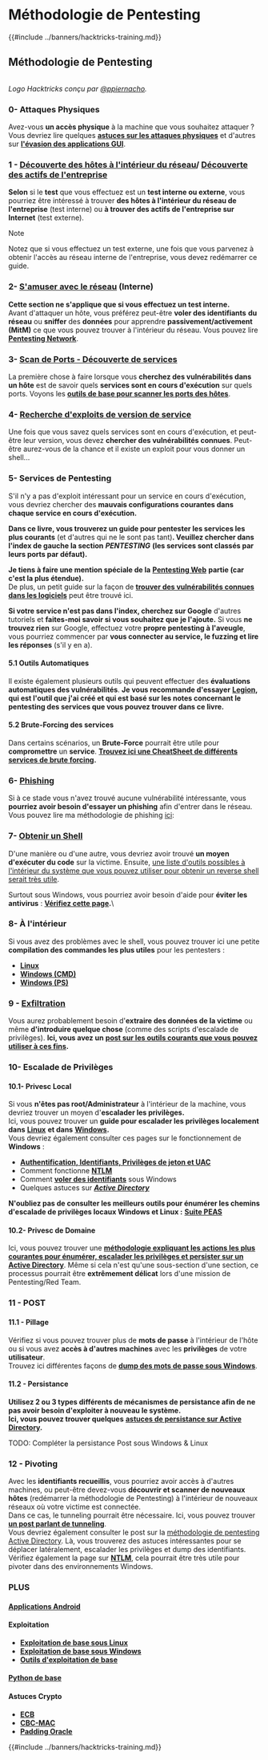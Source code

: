# Méthodologie de Pentesting

{{#include ../banners/hacktricks-training.md}}

## Méthodologie de Pentesting

<figure><img src="../images/HACKTRICKS-logo.svg" alt=""><figcaption></figcaption></figure>

_Logo Hacktricks conçu par_ [_@ppiernacho_](https://www.instagram.com/ppieranacho/)_._

### 0- Attaques Physiques

Avez-vous **un accès physique** à la machine que vous souhaitez attaquer ? Vous devriez lire quelques [**astuces sur les attaques physiques**](../hardware-physical-access/physical-attacks.md) et d'autres sur [**l'évasion des applications GUI**](../hardware-physical-access/escaping-from-gui-applications.md).

### 1 - [Découverte des hôtes à l'intérieur du réseau](pentesting-network/index.html#discovering-hosts)/ [Découverte des actifs de l'entreprise](external-recon-methodology/)

**Selon** si le **test** que vous effectuez est un **test interne ou externe**, vous pourriez être intéressé à trouver **des hôtes à l'intérieur du réseau de l'entreprise** (test interne) ou **à trouver des actifs de l'entreprise sur Internet** (test externe).

> [!NOTE]
> Notez que si vous effectuez un test externe, une fois que vous parvenez à obtenir l'accès au réseau interne de l'entreprise, vous devez redémarrer ce guide.

### **2-** [**S'amuser avec le réseau**](pentesting-network/) **(Interne)**

**Cette section ne s'applique que si vous effectuez un test interne.**\
Avant d'attaquer un hôte, vous préférez peut-être **voler des identifiants** **du réseau** ou **sniffer** des **données** pour apprendre **passivement/activement (MitM)** ce que vous pouvez trouver à l'intérieur du réseau. Vous pouvez lire [**Pentesting Network**](pentesting-network/index.html#sniffing).

### 3- [Scan de Ports - Découverte de services](pentesting-network/index.html#scanning-hosts)

La première chose à faire lorsque vous **cherchez des vulnérabilités dans un hôte** est de savoir quels **services sont en cours d'exécution** sur quels ports. Voyons les [**outils de base pour scanner les ports des hôtes**](pentesting-network/index.html#scanning-hosts).

### **4-** [Recherche d'exploits de version de service](../generic-hacking/search-exploits.md)

Une fois que vous savez quels services sont en cours d'exécution, et peut-être leur version, vous devez **chercher des vulnérabilités connues**. Peut-être aurez-vous de la chance et il existe un exploit pour vous donner un shell...

### **5-** Services de Pentesting

S'il n'y a pas d'exploit intéressant pour un service en cours d'exécution, vous devriez chercher des **mauvais configurations courantes dans chaque service en cours d'exécution.**

**Dans ce livre, vous trouverez un guide pour pentester les services les plus courants** (et d'autres qui ne le sont pas tant)**. Veuillez chercher dans l'index de gauche la section** _**PENTESTING**_ **(les services sont classés par leurs ports par défaut).**

**Je tiens à faire une mention spéciale de la** [**Pentesting Web**](../network-services-pentesting/pentesting-web/) **partie (car c'est la plus étendue).**\
De plus, un petit guide sur la façon de [**trouver des vulnérabilités connues dans les logiciels**](../generic-hacking/search-exploits.md) peut être trouvé ici.

**Si votre service n'est pas dans l'index, cherchez sur Google** d'autres tutoriels et **faites-moi savoir si vous souhaitez que je l'ajoute.** Si vous **ne trouvez rien** sur Google, effectuez votre **propre pentesting à l'aveugle**, vous pourriez commencer par **vous connecter au service, le fuzzing et lire les réponses** (s'il y en a).

#### 5.1 Outils Automatiques

Il existe également plusieurs outils qui peuvent effectuer des **évaluations automatiques des vulnérabilités**. **Je vous recommande d'essayer** [**Legion**](https://github.com/carlospolop/legion)**, qui est l'outil que j'ai créé et qui est basé sur les notes concernant le pentesting des services que vous pouvez trouver dans ce livre.**

#### **5.2 Brute-Forcing des services**

Dans certains scénarios, un **Brute-Force** pourrait être utile pour **compromettre** un **service**. [**Trouvez ici une CheatSheet de différents services de brute forcing**](../generic-hacking/brute-force.md)**.**

### 6- [Phishing](phishing-methodology/)

Si à ce stade vous n'avez trouvé aucune vulnérabilité intéressante, vous **pourriez avoir besoin d'essayer un phishing** afin d'entrer dans le réseau. Vous pouvez lire ma méthodologie de phishing [ici](phishing-methodology/):

### **7-** [**Obtenir un Shell**](../generic-hacking/reverse-shells/)

D'une manière ou d'une autre, vous devriez avoir trouvé **un moyen d'exécuter du code** sur la victime. Ensuite, [une liste d'outils possibles à l'intérieur du système que vous pouvez utiliser pour obtenir un reverse shell serait très utile](../generic-hacking/reverse-shells/).

Surtout sous Windows, vous pourriez avoir besoin d'aide pour **éviter les antivirus** : [**Vérifiez cette page**](../windows-hardening/av-bypass.md)**.**\\

### 8- À l'intérieur

Si vous avez des problèmes avec le shell, vous pouvez trouver ici une petite **compilation des commandes les plus utiles** pour les pentesters :

- [**Linux**](../linux-hardening/useful-linux-commands.md)
- [**Windows (CMD)**](../windows-hardening/basic-cmd-for-pentesters.md)
- [**Windows (PS)**](../windows-hardening/basic-powershell-for-pentesters/)

### **9 -** [**Exfiltration**](../generic-hacking/exfiltration.md)

Vous aurez probablement besoin d'**extraire des données de la victime** ou même **d'introduire quelque chose** (comme des scripts d'escalade de privilèges). **Ici, vous avez un** [**post sur les outils courants que vous pouvez utiliser à ces fins**](../generic-hacking/exfiltration.md)**.**

### **10- Escalade de Privilèges**

#### **10.1- Privesc Local**

Si vous **n'êtes pas root/Administrateur** à l'intérieur de la machine, vous devriez trouver un moyen d'**escalader les privilèges.**\
Ici, vous pouvez trouver un **guide pour escalader les privilèges localement dans** [**Linux**](../linux-hardening/privilege-escalation/) **et dans** [**Windows**](../windows-hardening/windows-local-privilege-escalation/)**.**\
Vous devriez également consulter ces pages sur le fonctionnement de **Windows** :

- [**Authentification, Identifiants, Privilèges de jeton et UAC**](../windows-hardening/authentication-credentials-uac-and-efs/)
- Comment fonctionne [**NTLM**](../windows-hardening/ntlm/)
- Comment [**voler des identifiants**](https://github.com/carlospolop/hacktricks/blob/master/generic-methodologies-and-resources/broken-reference/README.md) sous Windows
- Quelques astuces sur [_**Active Directory**_](../windows-hardening/active-directory-methodology/)

**N'oubliez pas de consulter les meilleurs outils pour énumérer les chemins d'escalade de privilèges locaux Windows et Linux :** [**Suite PEAS**](https://github.com/carlospolop/privilege-escalation-awesome-scripts-suite)

#### **10.2- Privesc de Domaine**

Ici, vous pouvez trouver une [**méthodologie expliquant les actions les plus courantes pour énumérer, escalader les privilèges et persister sur un Active Directory**](../windows-hardening/active-directory-methodology/). Même si cela n'est qu'une sous-section d'une section, ce processus pourrait être **extrêmement délicat** lors d'une mission de Pentesting/Red Team.

### 11 - POST

#### **11**.1 - Pillage

Vérifiez si vous pouvez trouver plus de **mots de passe** à l'intérieur de l'hôte ou si vous avez **accès à d'autres machines** avec les **privilèges** de votre **utilisateur**.\
Trouvez ici différentes façons de [**dump des mots de passe sous Windows**](https://github.com/carlospolop/hacktricks/blob/master/generic-methodologies-and-resources/broken-reference/README.md).

#### 11.2 - Persistance

**Utilisez 2 ou 3 types différents de mécanismes de persistance afin de ne pas avoir besoin d'exploiter à nouveau le système.**\
**Ici, vous pouvez trouver quelques** [**astuces de persistance sur Active Directory**](../windows-hardening/active-directory-methodology/index.html#persistence)**.**

TODO: Compléter la persistance Post sous Windows & Linux

### 12 - Pivoting

Avec les **identifiants recueillis**, vous pourriez avoir accès à d'autres machines, ou peut-être devez-vous **découvrir et scanner de nouveaux hôtes** (redémarrer la méthodologie de Pentesting) à l'intérieur de nouveaux réseaux où votre victime est connectée.\
Dans ce cas, le tunneling pourrait être nécessaire. Ici, vous pouvez trouver [**un post parlant de tunneling**](../generic-hacking/tunneling-and-port-forwarding.md).\
Vous devriez également consulter le post sur la [méthodologie de pentesting Active Directory](../windows-hardening/active-directory-methodology/). Là, vous trouverez des astuces intéressantes pour se déplacer latéralement, escalader les privilèges et dump des identifiants.\
Vérifiez également la page sur [**NTLM**](../windows-hardening/ntlm/), cela pourrait être très utile pour pivoter dans des environnements Windows.

### PLUS

#### [Applications Android](../mobile-pentesting/android-app-pentesting/)

#### **Exploitation**

- [**Exploitation de base sous Linux**](broken-reference/)
- [**Exploitation de base sous Windows**](../binary-exploitation/windows-exploiting-basic-guide-oscp-lvl.md)
- [**Outils d'exploitation de base**](../binary-exploitation/basic-stack-binary-exploitation-methodology/tools/)

#### [**Python de base**](python/)

#### **Astuces Crypto**

- [**ECB**](../crypto-and-stego/electronic-code-book-ecb.md)
- [**CBC-MAC**](../crypto-and-stego/cipher-block-chaining-cbc-mac-priv.md)
- [**Padding Oracle**](../crypto-and-stego/padding-oracle-priv.md)

{{#include ../banners/hacktricks-training.md}}
